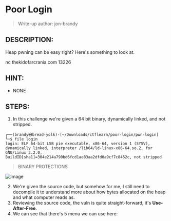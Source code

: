 # Poor Login
> Write-up author: jon-brandy
## DESCRIPTION:
Heap pwning can be easy right? Here's something to look at.

nc thekidofarcrania.com 13226

## HINT:
- NONE
## STEPS:
1. In this challenge we're given a 64 bit binary, dynamically linked, and not stripped.

```
┌──(brandy㉿bread-yolk)-[~/Downloads/ctflearn/poor-login/pwn-login]
└─$ file login       
login: ELF 64-bit LSB pie executable, x86-64, version 1 (SYSV), dynamically linked, interpreter /lib64/ld-linux-x86-64.so.2, for GNU/Linux 3.2.0, BuildID[sha1]=304e214a790bd6fcd1ae83aa2dfd0a9cf7c8462c, not stripped
```

> BINARY PROTECTIONS

![image](https://github.com/Bread-Yolk/ctflearnwu/assets/70703371/e898d136-c65d-4364-b696-52c0764df6e5)


2. We're given the source code, but somehow for me, I still need to decompile it to understand more about how bytes allocated on the heap and what computer reads as.
3. Reviewing the source code, the vuln is quite straight-forward, it's **Use-After-Free**.
4. We can see that there's 5 menu we can use here:

